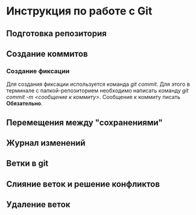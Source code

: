 # Инструкция по работе с Git

## Подготовка репозитория

## Создание коммитов

### Создание фиксации
Для создания фиксации используется команда *git commit*. Для этого в терминале с папкой-репозиторием необходимо написать команду *git commit -m <сообщение к коммиту>*. Сообщение к коммиту писать **Обязательно**.


## Перемещения между "сохранениями"

## Журнал изменений

## Ветки в git

## Слияние веток и решение конфликтов

## Удаление веток